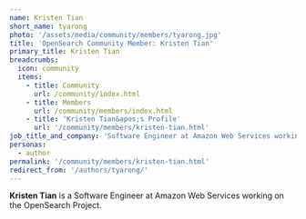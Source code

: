 ```yaml
---
name: Kristen Tian
short_name: tyarong
photo: '/assets/media/community/members/tyarong.jpg'
title: 'OpenSearch Community Member: Kristen Tian'
primary_title: Kristen Tian
breadcrumbs:
  icon: community
  items:
    - title: Community
      url: /community/index.html
    - title: Members
      url: /community/members/index.html
    - title: 'Kristen Tian&apos;s Profile'
      url: '/community/members/kristen-tian.html'
job_title_and_company: 'Software Engineer at Amazon Web Services working'
personas:
  - author
permalink: '/community/members/kristen-tian.html'
redirect_from: '/authors/tyarong/'
---
```


**Kristen Tian** is a Software Engineer at Amazon Web Services working on the OpenSearch Project.